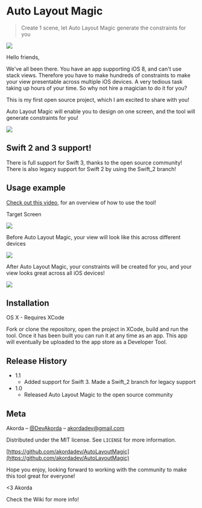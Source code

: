 # Auto Layout Magic
> Create 1 scene, let Auto Layout Magic generate the constraints for you

![](http://s32.postimg.org/jdq9gcbut/Auto_Layout_Magic_Icon.png)

Hello friends,

We've all been there.  You have an app supporting iOS 8, and can't use stack views.  Therefore you have to make hundreds of constraints to make your view presentable across multiple iOS devices.  A very tedious task taking up hours of your time.  So why not hire a magician to do it for you?

This is my first open source project, which I am excited to share with you!

Auto Layout Magic will enable you to design on one screen, and the tool will generate constraints for you!

![](http://s32.postimg.org/exgxcuix1/Screen_Shot_2016_05_19_at_4_46_46_PM.png)

## Swift 2 and 3 support!

There is full support for Swift 3, thanks to the open source community!  There is also legacy support for Swift 2 by using the Swift_2 branch!

## Usage example

[Check out this video](https://www.youtube.com/watch?v=rfUpann-zG4&feature=youtu.be), for an overview of how to use the tool!

Target Screen

![](http://s32.postimg.org/jme6vesxx/Target_Screen.png)

Before Auto Layout Magic, your view will look like this across different devices

![](http://s32.postimg.org/eekdiueit/Before_Magic.png)

After Auto Layout Magic, your constraints will be created for you, and your view looks great across all iOS devices!

![](http://s32.postimg.org/fgc6if3t1/After_Magic.png)

## Installation

OS X - Requires XCode

Fork or clone the repository, open the project in XCode, build and run the tool.  Once it has been built you can run it at any time as an app.  This app will eventually be uploaded to the app store as a Developer Tool.

## Release History

* 1.1
    * Added support for Swift 3.  Made a Swift_2 branch for legacy support
* 1.0
    * Released Auto Layout Magic to the open source community

## Meta

Akorda – [@DevAkorda](https://twitter.com/DevAkorda) – akordadev@gmail.com

Distributed under the MIT license. See ``LICENSE`` for more information.

[https://github.com/akordadev/AutoLayoutMagic](https://github.com/akordadev/AutoLayoutMagic)

Hope you enjoy, looking forward to working with the community to make this tool great for everyone!

<3 Akorda

Check the Wiki for more info!
